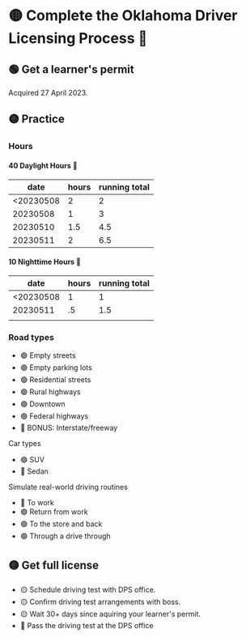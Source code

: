 # 🟡 Complete the Oklahoma Driver Licensing Process 🪪

## 🟢 Get a learner's permit
Acquired 27 April 2023.

## 🟡 Practice
### Hours
#### 40 Daylight Hours 🌄
|date|hours|running total|
|-|-|-|
|<20230508|2|2|
|20230508|1|3|
|20230510|1.5|4.5|
|20230511|2|6.5|

#### 10 Nighttime Hours 🌃
|date|hours|running total|
|-|-|-|
|<20230508|1|1|
|20230511|.5|1.5|
||||

### Road types

* 🟢 Empty streets
* 🟢 Empty parking lots
* 🟢 Residential streets
* 🟢 Rural highways
* 🟢 Downtown
* 🟢 Federal highways
* 🔴 BONUS: Interstate/freeway

Car types
* 🟢 SUV
* 🔴 Sedan

Simulate real-world driving routines
* 🔴 To work
* 🟢 Return from work
* 🟢 To the store and back
* 🟢 Through a drive through


## 🟡 Get full license
* 🟡 Schedule driving test with DPS office.
* 🟡 Confirm driving test arrangements with boss.
* 🟡 Wait 30+ days since aquiring your learner's permit.
* 🔴 Pass the driving test at the DPS office
